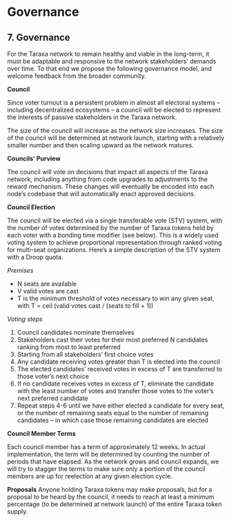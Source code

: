 # Governance

## 7. Governance

For the Taraxa network to remain healthy and viable in the long-term, it must be adaptable and responsive to the network stakeholders’ demands over time. To that end we propose the following governance model, and welcome feedback from the broader community.   
  


**Council**

Since voter turnout is a persistent problem in almost all electoral systems – including decentralized ecosystems – a council will be elected to represent the interests of passive stakeholders in the Taraxa network.

The size of the council will increase as the network size increases. The size of the council will be determined at network launch, starting with a relatively smaller number and then scaling upward as the network matures.   
  


**Councils’ Purview**

The council will vote on decisions that impact all aspects of the Taraxa network, including anything from code upgrades to adjustments to the reward mechanism. These changes will eventually be encoded into each node’s codebase that will automatically enact approved decisions.   
  


**Council Election**

The council will be elected via a single transferable vote \(STV\) system, with the number of votes determined by the number of Taraxa tokens held by each voter with a bonding time modifier \(see below\). This is a widely used voting system to achieve proportional representation through ranked voting for multi-seat organizations. Here’s a simple description of the STV system with a Droop quota.   


_Premises_

* N seats are available 
* V valid votes are cast
* T is the minimum threshold of votes necessary to win any given seat, with T = ceil \(valid votes cast / \(seats to fill + 1\)\)

_Voting steps_

1. Council candidates nominate themselves
2. Stakeholders cast their votes for their most preferred N candidates ranking from most to least preferred
3. Starting from all stakeholders’ first choice votes 
4. Any candidate receiving votes greater than T is elected into the council
5. The elected candidates’ received votes in excess of T are transferred to those voter’s next choice
6. If no candidate receives votes in excess of T, eliminate the candidate with the least number of votes and transfer those votes to the voter’s next preferred candidate
7. Repeat steps 4-6 until we have either elected a candidate for every seat, or the number of remaining seats equal to the number of remaining candidates – in which case those remaining candidates are elected 

**Council Member Terms**

Each council member has a term of approximately 12 weeks. In actual implementation, the term will be determined by counting the number of periods that have elapsed. As the network grows and council expands, we will try to stagger the terms to make sure only a portion of the council members are up for reelection at any given election cycle.   
  


**Proposals** Anyone holding Taraxa tokens may make proposals, but for a proposal to be heard by the council, it needs to reach at least a minimum percentage \(to be determined at network launch\) of the entire Taraxa token supply.

